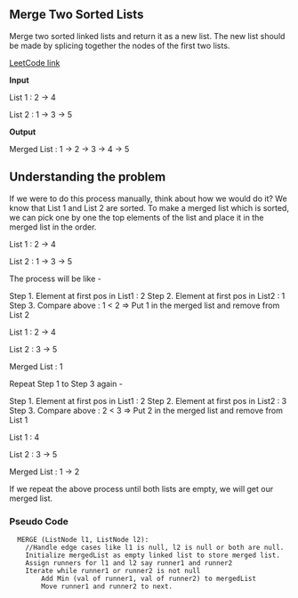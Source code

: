 ## Merge Two Sorted Lists

Merge two sorted linked lists and return it as a new list. 
The new list should be made by splicing together the nodes of the first two lists.

[LeetCode link](https://leetcode.com/problems/merge-two-sorted-lists/description/)

__Input__

List 1 : 2 -> 4

List 2 : 1 -> 3 -> 5

__Output__

Merged List : 1 -> 2 -> 3 -> 4 -> 5

## Understanding the problem

If we were to do this process manually, think about how we would do it? We know that List 1 and List 2 are sorted. To make a merged list which is sorted, we can pick one by one the top elements of the list and place it in the merged list in the order.


List 1 : 2 -> 4

List 2 : 1 -> 3 -> 5

The process will be like -

Step 1. Element at first pos in List1 : 2
Step 2. Element at first pos in List2 : 1
Step 3. Compare above : 1 < 2 => Put 1 in the merged list and remove from List 2

List 1 : 2 -> 4

List 2 : 3 -> 5

Merged List : 1

Repeat Step 1 to Step 3 again -

Step 1. Element at first pos in List1 : 2
Step 2. Element at first pos in List2 : 3
Step 3. Compare above : 2 < 3 => Put 2 in the merged list and remove from List 1

List 1 : 4

List 2 : 3 -> 5

Merged List : 1 -> 2

If we repeat the above process until both lists are empty, we will get our merged list. 


### Pseudo Code

      MERGE (ListNode l1, ListNode l2):
        //Handle edge cases like l1 is null, l2 is null or both are null.
        Initialize mergedList as empty linked list to store merged list.
        Assign runners for l1 and l2 say runner1 and runner2
        Iterate while runner1 or runner2 is not null
            Add Min (val of runner1, val of runner2) to mergedList 
            Move runner1 and runner2 to next.

